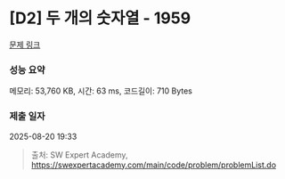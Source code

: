 # [D2] 두 개의 숫자열 - 1959 

[문제 링크](https://swexpertacademy.com/main/code/problem/problemDetail.do?contestProbId=AV5PpoFaAS4DFAUq) 

### 성능 요약

메모리: 53,760 KB, 시간: 63 ms, 코드길이: 710 Bytes

### 제출 일자

2025-08-20 19:33



> 출처: SW Expert Academy, https://swexpertacademy.com/main/code/problem/problemList.do